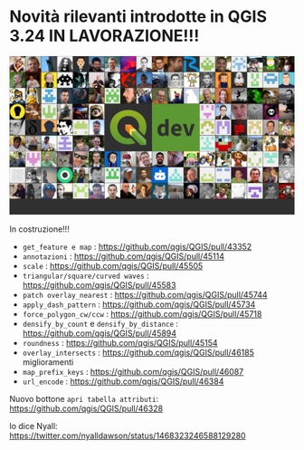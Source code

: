 # Novità rilevanti introdotte in QGIS 3.24 IN LAVORAZIONE!!!

![](../img/splashscreen/splashDEV.png)


In costruzione!!!


- `get_feature e map` : <https://github.com/qgis/QGIS/pull/43352>
- `annotazioni` : <https://github.com/qgis/QGIS/pull/45114>
- `scale` : <https://github.com/qgis/QGIS/pull/45505>
- `triangular/square/curved waves` : <https://github.com/qgis/QGIS/pull/45583>
- `patch overlay_nearest` : <https://github.com/qgis/QGIS/pull/45744>
- `apply_dash_pattern` : <https://github.com/qgis/QGIS/pull/45734>
- `force_polygon_cw/ccw` : <https://github.com/qgis/QGIS/pull/45718>
- `densify_by_count` e `densify_by_distance` : <https://github.com/qgis/QGIS/pull/45894>
- `roundness` : <https://github.com/qgis/QGIS/pull/45154>
- `overlay_intersects` : <https://github.com/qgis/QGIS/pull/46185> miglioramenti
- `map_prefix_keys` : <https://github.com/qgis/QGIS/pull/46087>
- `url_encode` : <https://github.com/qgis/QGIS/pull/46384>

Nuovo bottone `apri tabella attributi`: https://github.com/qgis/QGIS/pull/46328

lo dice Nyall: <https://twitter.com/nyalldawson/status/1468323246588129280>

